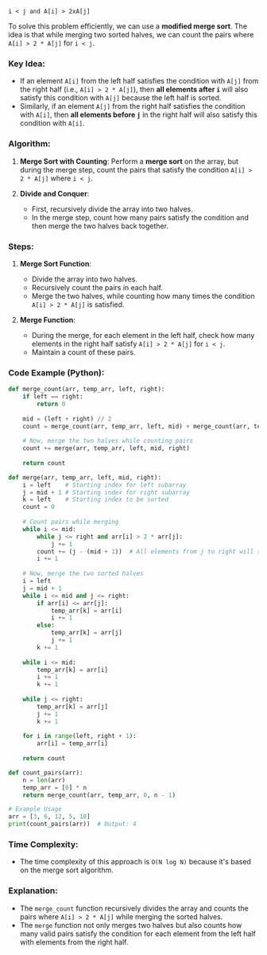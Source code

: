 `i < j and A[i] > 2xA[j]`

To solve this problem efficiently, we can use a **modified merge sort**. The idea is that while merging two sorted halves, we can count the pairs where `A[i] > 2 * A[j]` for `i < j`.

### Key Idea:

- If an element `A[i]` from the left half satisfies the condition with `A[j]` from the right half (i.e., `A[i] > 2 * A[j]`), then **all elements after `i`** will also satisfy this condition with `A[j]` because the left half is sorted.
- Similarly, if an element `A[j]` from the right half satisfies the condition with `A[i]`, then **all elements before `j`** in the right half will also satisfy this condition with `A[i]`.

### Algorithm:

1. **Merge Sort with Counting**: Perform a **merge sort** on the array, but during the merge step, count the pairs that satisfy the condition `A[i] > 2 * A[j]` where `i < j`.
    
2. **Divide and Conquer**:
    
    - First, recursively divide the array into two halves.
    - In the merge step, count how many pairs satisfy the condition and then merge the two halves back together.

### Steps:

1. **Merge Sort Function**:
    
    - Divide the array into two halves.
    - Recursively count the pairs in each half.
    - Merge the two halves, while counting how many times the condition `A[i] > 2 * A[j]` is satisfied.
2. **Merge Function**:
    
    - During the merge, for each element in the left half, check how many elements in the right half satisfy `A[i] > 2 * A[j]` for `i < j`.
    - Maintain a count of these pairs.

### Code Example (Python):

```python
def merge_count(arr, temp_arr, left, right):
    if left == right:
        return 0
    
    mid = (left + right) // 2
    count = merge_count(arr, temp_arr, left, mid) + merge_count(arr, temp_arr, mid + 1, right)
    
    # Now, merge the two halves while counting pairs
    count += merge(arr, temp_arr, left, mid, right)
    
    return count

def merge(arr, temp_arr, left, mid, right):
    i = left    # Starting index for left subarray
    j = mid + 1 # Starting index for right subarray
    k = left    # Starting index to be sorted
    count = 0
    
    # Count pairs while merging
    while i <= mid:
        while j <= right and arr[i] > 2 * arr[j]:
            j += 1
        count += (j - (mid + 1))  # All elements from j to right will satisfy the condition with i
        i += 1
    
    # Now, merge the two sorted halves
    i = left
    j = mid + 1
    while i <= mid and j <= right:
        if arr[i] <= arr[j]:
            temp_arr[k] = arr[i]
            i += 1
        else:
            temp_arr[k] = arr[j]
            j += 1
        k += 1
    
    while i <= mid:
        temp_arr[k] = arr[i]
        i += 1
        k += 1
    
    while j <= right:
        temp_arr[k] = arr[j]
        j += 1
        k += 1
    
    for i in range(left, right + 1):
        arr[i] = temp_arr[i]
    
    return count

def count_pairs(arr):
    n = len(arr)
    temp_arr = [0] * n
    return merge_count(arr, temp_arr, 0, n - 1)

# Example Usage
arr = [3, 6, 12, 5, 18]
print(count_pairs(arr))  # Output: 4
```

### Time Complexity:

- The time complexity of this approach is `O(N log N)` because it's based on the merge sort algorithm.

### Explanation:

- The `merge_count` function recursively divides the array and counts the pairs where `A[i] > 2 * A[j]` while merging the sorted halves.
- The `merge` function not only merges two halves but also counts how many valid pairs satisfy the condition for each element from the left half with elements from the right half.